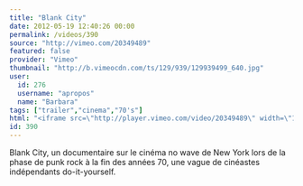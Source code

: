 ```yaml
---
title: "Blank City"
date: 2012-05-19 12:40:26 00:00
permalink: /videos/390
source: "http://vimeo.com/20349489"
featured: false
provider: "Vimeo"
thumbnail: "http://b.vimeocdn.com/ts/129/939/129939499_640.jpg"
user:
  id: 276
  username: "apropos"
  name: "Barbara"
tags: ["trailer","cinema","70's"]
html: "<iframe src=\"http://player.vimeo.com/video/20349489\" width=\"1280\" height=\"720\" frameborder=\"0\" webkitallowfullscreen mozallowfullscreen allowfullscreen></iframe>"
id: 390
---
```


Blank City, un documentaire sur le cinéma no wave de New York lors de la phase de punk rock à la fin des années 70, une vague de cinéastes indépendants do-it-yourself.